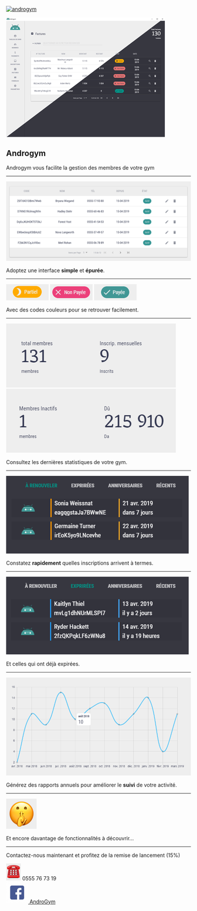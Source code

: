 [![androgym](./01-logo.png)](#)

[![androgym](./01-b&w.png)](#)

## Androgym

Androgym vous facilite la gestion des membres de votre gym

---

[![Tableau membres](./02-membersTable.png)](#)

Adoptez une interface **simple** et **épurée**.

---

[![orangeChip](./03-chip-orange.png)](#)
[![redChip](./03-chip-red.png)](#)
[![greenChip](./03-chip-green.png)](#)

Avec des codes couleurs pour se retrouver facilement.


---

<div>
<img alt="stats1" src="./04-statsDivided_01.png">
<img alt="stats2" src="./04-statsDivided_02.png">
</div>

Consultez les dernières statistiques de votre gym.

---

[![a renouvler](./05-aRenouveler.png)](#)

Constatez **rapidement** quelles inscriptions arrivent à termes.

---

[![expirées](./06-expirees.png)](#)

Et celles qui ont déjà expirées.

---

[![inscriptions](./07-graph.png)](#)

Générez des rapports annuels pour améliorer le **suivi** de votre activité.

---

[![surprise](./smiley.png)](#)

Et encore davantage de fonctionnalités à découvrir...

---

Contactez-nous maintenant et profitez de la remise de lancement (15%)

<div class="contacts">
    <div class="tel" >
        <img src="./tel.png" width="40"/>
        <span>0555 76 73 19</span>
    </div>
        <a class="facebook" href="https://www.facebook.com/AndroGym-271799880414413/">
            <img src="./facebook.png" width="60"/>
            <span>AndroGym</span>
        </a>
</div>
